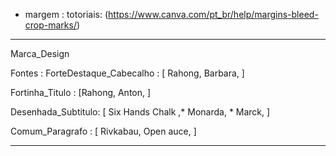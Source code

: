 - margem : totoriais: (https://www.canva.com/pt_br/help/margins-bleed-crop-marks/)


---
Marca_Design 

Fontes : 
  ForteDestaque_Cabecalho : [ Rahong, Barbara, ]

  Fortinha_Titulo : [Rahong, Anton, ]

  Desenhada_Subtitulo: [ Six Hands Chalk ,* Monarda, * Marck, ]

  Comum_Paragrafo : [ Rivkabau, Open auce, ]



---
